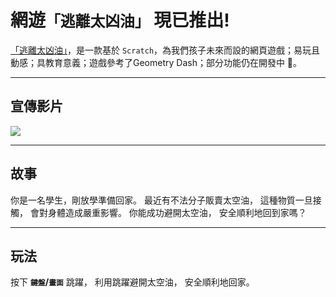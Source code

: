 # 網遊`「逃離太凶油」` 現已推出!

[「逃離太凶油」](https://yuenhk.github.io/Escape-From-Space-Oil/)，是一款基於 `Scratch`，為我們孩子未來而設的網頁遊戲；易玩且動感；具教育意義；遊戲參考了Geometry Dash；部分功能仍在開發中 🚧。

---

## 宣傳影片

[![ ](https://img.youtube.com/vi/78FIriiY2x4/maxresdefault.jpg)]([https://www.youtube.com/watch?=78FIriiY2x4](https://youtu.be/78FIriiY2x4))

---

## 故事

你是一名學生，剛放學準備回家。
最近有不法分子販賣太空油，
這種物質一旦接觸，
會對身體造成嚴重影響。
你能成功避開太空油，
安全順利地回到家嗎？

---

## 玩法

按下 **`鍵盤`/`畫面`** 跳躍，
利用跳躍避開太空油，
安全順利地回家。
